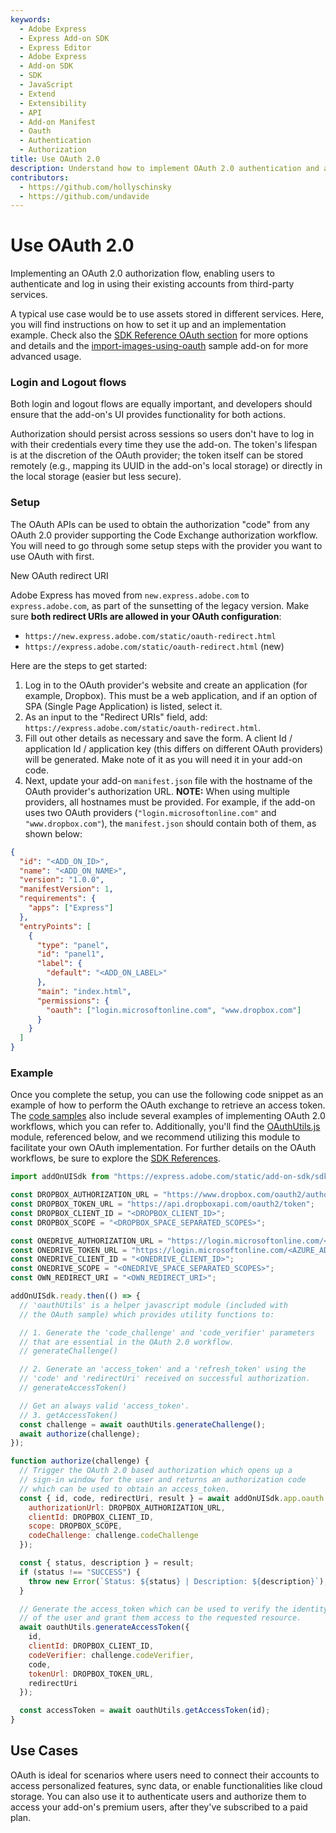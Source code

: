 ```yaml
---
keywords:
  - Adobe Express
  - Express Add-on SDK
  - Express Editor
  - Adobe Express
  - Add-on SDK
  - SDK
  - JavaScript
  - Extend
  - Extensibility
  - API
  - Add-on Manifest
  - Oauth
  - Authentication
  - Authorization
title: Use OAuth 2.0
description: Understand how to implement OAuth 2.0 authentication and authorization flows, including login, logout, and setup examples.
contributors:
  - https://github.com/hollyschinsky
  - https://github.com/undavide
---
```


# Use OAuth 2.0

Implementing an OAuth 2.0 authorization flow, enabling users to authenticate and log in using their existing accounts from third-party services.

A typical use case would be to use assets stored in different services. Here, you will find instructions on how to set it up and an implementation example. Check also the [SDK Reference OAuth section](https://developer.adobe.com/express/add-ons/docs/references/addonsdk/app-oauth/) for more options and details and the [import-images-using-oauth](../samples.md#import-images-using-oauth) sample add-on for more advanced usage.

### Login and Logout flows

Both login and logout flows are equally important, and developers should ensure that the add-on's UI provides functionality for both actions.

Authorization should persist across sessions so users don't have to log in with their credentials every time they use the add-on. The token's lifespan is at the discretion of the OAuth provider; the token itself can be stored remotely (e.g., mapping its UUID in the add-on's local storage) or directly in the local storage (easier but less secure).

### Setup

The OAuth APIs can be used to obtain the authorization "code" from any OAuth 2.0 provider supporting the Code Exchange authorization workflow. You will need to go through some setup steps with the provider you want to use OAuth with first.

<InlineAlert variant="warning" slots="header, text1, text2" />

New OAuth redirect URI

Adobe Express has moved from `new.express.adobe.com` to `express.adobe.com`, as part of the sunsetting of the legacy version. Make sure **both redirect URIs are allowed in your OAuth configuration**:

- `https://new.express.adobe.com/static/oauth-redirect.html`
- `https://express.adobe.com/static/oauth-redirect.html` (new)

Here are the steps to get started:

1. Log in to the OAuth provider's website and create an application (for example, Dropbox). This must be a web application, and if an option of SPA (Single Page Application) is listed, select it.
2. As an input to the "Redirect URIs" field, add: `https://express.adobe.com/static/oauth-redirect.html`.
3. Fill out other details as necessary and save the form. A client Id / application Id / application key (this differs on different OAuth providers) will be generated. Make note of it as you will need it in your add-on code.
4. Next, update your add-on `manifest.json` file with the hostname of the OAuth provider's authorization URL. **NOTE:** When using multiple providers, all hostnames must be provided. For example, if the add-on uses two OAuth providers (`"login.microsoftonline.com"` and `"www.dropbox.com"`), the `manifest.json` should contain both of them, as shown below:

```json
{
  "id": "<ADD_ON_ID>",
  "name": "<ADD_ON_NAME>",
  "version": "1.0.0",
  "manifestVersion": 1,
  "requirements": {
    "apps": ["Express"]
  },
  "entryPoints": [
    {
      "type": "panel",
      "id": "panel1",
      "label": {
        "default": "<ADD_ON_LABEL>"
      },
      "main": "index.html",
      "permissions": {
        "oauth": ["login.microsoftonline.com", "www.dropbox.com"]
      }
    }
  ]
}
```

### Example

Once you complete the setup, you can use the following code snippet as an example of how to perform the OAuth exchange to retrieve an access token. The [code samples](../samples.md) also include several examples of implementing OAuth 2.0 workflows, which you can refer to. Additionally, you'll find the [OAuthUtils.js](https://github.com/AdobeDocs/express-add-on-samples/blob/main/samples/import-images-using-oauth/src/utils/OAuthUtils.js) module, referenced below, and we recommend utilizing this module to facilitate your own OAuth implementation. For further details on the OAuth workflows, be sure to explore the [SDK References](https://developer.adobe.com/express/add-ons/docs/references/addonsdk/app-oauth).

```js
import addOnUISdk from "https://express.adobe.com/static/add-on-sdk/sdk.js";

const DROPBOX_AUTHORIZATION_URL = "https://www.dropbox.com/oauth2/authorize";
const DROPBOX_TOKEN_URL = "https://api.dropboxapi.com/oauth2/token";
const DROPBOX_CLIENT_ID = "<DROPBOX_CLIENT_ID>";
const DROPBOX_SCOPE = "<DROPBOX_SPACE_SEPARATED_SCOPES>";

const ONEDRIVE_AUTHORIZATION_URL = "https://login.microsoftonline.com/<AZURE_AD_TENANT_ID>/oauth2/v2.0/authorize";
const ONEDRIVE_TOKEN_URL = "https://login.microsoftonline.com/<AZURE_AD_TENANT_ID>/oauth2/v2.0/token";
const ONEDRIVE_CLIENT_ID = "<ONEDRIVE_CLIENT_ID>";
const ONEDRIVE_SCOPE = "<ONEDRIVE_SPACE_SEPARATED_SCOPES>";
const OWN_REDIRECT_URI = "<OWN_REDIRECT_URI>";

addOnUISdk.ready.then(() => {
  // 'oauthUtils' is a helper javascript module (included with
  // the OAuth sample) which provides utility functions to:

  // 1. Generate the 'code_challenge' and 'code_verifier' parameters
  // that are essential in the OAuth 2.0 workflow.
  // generateChallenge()

  // 2. Generate an 'access_token' and a 'refresh_token' using the
  // 'code' and 'redirectUri' received on successful authorization.
  // generateAccessToken()

  // Get an always valid 'access_token'.
  // 3. getAccessToken()
  const challenge = await oauthUtils.generateChallenge();
  await authorize(challenge);
});

function authorize(challenge) {
  // Trigger the OAuth 2.0 based authorization which opens up a
  // sign-in window for the user and returns an authorization code
  // which can be used to obtain an access_token.
  const { id, code, redirectUri, result } = await addOnUISdk.app.oauth.authorize({
    authorizationUrl: DROPBOX_AUTHORIZATION_URL,
    clientId: DROPBOX_CLIENT_ID,
    scope: DROPBOX_SCOPE,
    codeChallenge: challenge.codeChallenge
  });

  const { status, description } = result;
  if (status !== "SUCCESS") {
    throw new Error(`Status: ${status} | Description: ${description}`);
  }

  // Generate the access_token which can be used to verify the identity
  // of the user and grant them access to the requested resource.
  await oauthUtils.generateAccessToken({
    id,
    clientId: DROPBOX_CLIENT_ID,
    codeVerifier: challenge.codeVerifier,
    code,
    tokenUrl: DROPBOX_TOKEN_URL,
    redirectUri
  });

  const accessToken = await oauthUtils.getAccessToken(id);
}
```

## Use Cases

OAuth is ideal for scenarios where users need to connect their accounts to access personalized features, sync data, or enable functionalities like cloud storage. You can also use it to authenticate users and authorize them to access your add-on's premium users, after they've subscribed to a paid plan.
